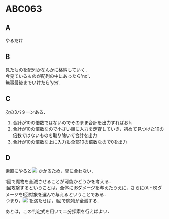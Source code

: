 # ABC063

## A
やるだけ

## B
見たものを配列かなんかに格納していく．  
今見ているものが配列の中にあったら'no'．  
無事最後までいけたら'yes'.

## C
次の3パターンある．
1. 合計が10の倍数ではないのでそのまま合計を出力すればおｋ
2. 合計が10の倍数なので小さい順に入力を走査していき，初めて見つけた10の倍数ではないものを取り除いて合計を出力
3. 合計が10の倍数な上に入力も全部10の倍数なので0を出力

## D
素直にやると<img src="https://latex.codecogs.com/gif.latex?\mathcal{O}(N*max(h))" /> かかるため，間に合わない．  

t回で魔物を全滅させることが可能かどうかを考える．  
t回攻撃するということは，全体にtBダメージを与えたうえに，さらに(A - B)ダメージをt回対象を選んで与えるということである．  
つまり，<img src="https://latex.codecogs.com/gif.latex?\sum_{i}ceil(\frac{h_{i}-tB}{A-B})<t" /> を満たせば，t回で魔物が全滅する．  

あとは，この判定式を用いて二分探索を行えばよい．
